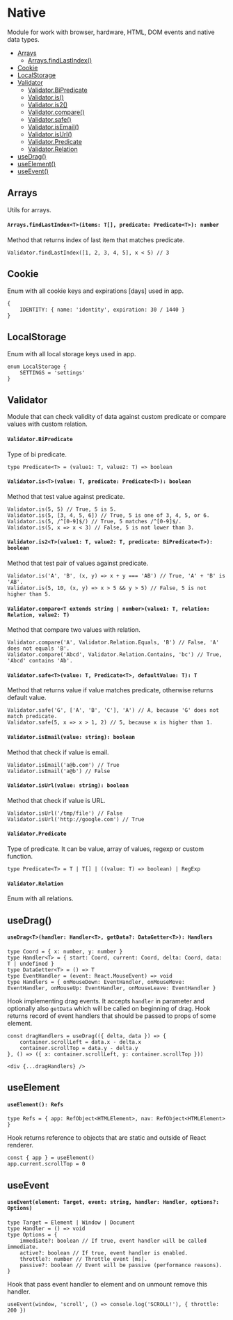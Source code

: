 # Native

Module for work with browser, hardware, HTML, DOM events and native data types.

* [Arrays](#arrays)
  * [Arrays.findLastIndex()](#arrays-find-last-index)
* [Cookie](#cookie)
* [LocalStorage](#local-storage)
* [Validator](#validator)
  * [Validator.BiPredicate](#validator-predicate)
  * [Validator.is()](#validator-is)
  * [Validator.is2()](#validator-is2)
  * [Validator.compare()](#validator-compare)
  * [Validator.safe()](#validator-safe)
  * [Validator.isEmail()](#validator-is-email)
  * [Validator.isUrl()](#validator-is-url)
  * [Validator.Predicate](#validator-predicate)
  * [Validator.Relation](#validator-relation)
* [useDrag()](#use-drag)
* [useElement()](#use-element)
* [useEvent()](#use-event)

## Arrays

Utils for arrays.

#### <a name="arrays-find-last-index">`Arrays.findLastIndex<T>(items: T[], predicate: Predicate<T>): number`</a>

Method that returns index of last item that matches predicate.

```
Validator.findLastIndex([1, 2, 3, 4, 5], x < 5) // 3
```

## Cookie

Enum with all cookie keys and expirations [days] used in app.

```
{
    IDENTITY: { name: 'identity', expiration: 30 / 1440 }
}
```

## LocalStorage

Enum with all local storage keys used in app.

```
enum LocalStorage {
    SETTINGS = 'settings'
}
```

## Validator

Module that can check validity of data against custom predicate or compare values with custom relation.

#### <a name="validator-bi-predicate">`Validator.BiPredicate`</a>

Type of bi predicate.

```
type Predicate<T> = (value1: T, value2: T) => boolean
```

#### <a name="validator-is">`Validator.is<T>(value: T, predicate: Predicate<T>): boolean`</a>

Method that test value against predicate.

```
Validator.is(5, 5) // True, 5 is 5.
Validator.is(5, [3, 4, 5, 6]) // True, 5 is one of 3, 4, 5, or 6.
Validator.is(5, /^[0-9]$/) // True, 5 matches /^[0-9]$/.
Validator.is(5, x => x < 3) // False, 5 is not lower than 3.
```

#### <a name="validator-is2">`Validator.is2<T>(value1: T, value2: T, predicate: BiPredicate<T>): boolean`</a>

Method that test pair of values against predicate.

```
Validator.is('A', 'B', (x, y) => x + y === 'AB') // True, 'A' + 'B' is 'AB'.
Validator.is(5, 10, (x, y) => x > 5 && y > 5) // False, 5 is not higher than 5.
```

#### <a name="validator-compare">`Validator.compare<T extends string | number>(value1: T, relation: Relation, value2: T)`</a>

Method that compare two values with relation.

```
Validator.compare('A', Validator.Relation.Equals, 'B') // False, 'A' does not equals 'B'.
Validator.compare('Abcd', Validator.Relation.Contains, 'bc') // True, 'Abcd' contains 'Ab'.
```

#### <a name="validator-safe">`Validator.safe<T>(value: T, Predicate<T>, defaultValue: T): T`</a>

Method that returns value if value matches predicate, otherwise returns default value.

```
Validator.safe('G', ['A', 'B', 'C'], 'A') // A, because 'G' does not match predicate.
Validator.safe(5, x => x > 1, 2) // 5, because x is higher than 1.
```

#### <a name="validator-is-email">`Validator.isEmail(value: string): boolean`

Method that check if value is email.

```
Validator.isEmail('a@b.com') // True
Validator.isEmail('a@b') // False
```

#### <a name="validator-is-url">`Validator.isUrl(value: string): boolean`

Method that check if value is URL.

```
Validator.isUrl('/tmp/file') // False
Validator.isUrl('http://google.com') // True
```

#### <a name="validator-predicate">`Validator.Predicate`</a>

Type of predicate. It can be value, array of values, regexp or custom function.

```
type Predicate<T> = T | T[] | ((value: T) => boolean) | RegExp
```

#### <a name="validator-relation">`Validator.Relation`</a>

Enum with all relations.

## <a name="use-drag">useDrag()</a>

#### `useDrag<T>(handler: Handler<T>, getData?: DataGetter<T>): Handlers`

```
type Coord = { x: number, y: number }
type Handler<T> = { start: Coord, current: Coord, delta: Coord, data: T | undefined }
type DataGetter<T> = () => T
type EventHandler = (event: React.MouseEvent) => void
type Handlers = { onMouseDown: EventHandler, onMouseMove: EventHandler, onMouseUp: EventHandler, onMouseLeave: EventHandler }
```

Hook implementing drag events. It accepts `handler` in parameter and optionally also `getData` which will be called on beginning of drag. Hook returns record of event handlers that should be passed to props of some element.

```
const dragHandlers = useDrag(({ delta, data }) => {
    container.scrollLeft = data.x - delta.x
    container.scrollTop = data.y - delta.y
}, () => ({ x: container.scrollLeft, y: container.scrollTop }))

<div {...dragHandlers} />
```

## <a name="use-element">useElement</a>

#### `useElement(): Refs`

```
type Refs = { app: RefObject<HTMLElement>, nav: RefObject<HTMLElement> }
```

Hook returns reference to objects that are static and outside of React renderer.

```
const { app } = useElement()
app.current.scrollTop = 0
```

## <a name="use-event">useEvent</a>

#### `useEvent(element: Target, event: string, handler: Handler, options?: Options)`

```
type Target = Element | Window | Document
type Handler = () => void
type Options = {
    immediate?: boolean // If true, event handler will be called immediate.
    active?: boolean // If true, event handler is enabled.
    throttle?: number // Throttle event [ms].
    passive?: boolean // Event will be passive (performance reasons).
}
```

Hook that pass event handler to element and on unmount remove this handler.

```
useEvent(window, 'scroll', () => console.log('SCROLL!'), { throttle: 200 })
```
